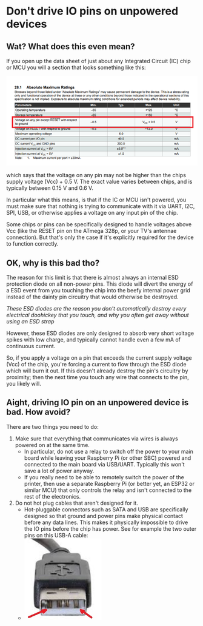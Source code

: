 # Don't drive IO pins on unpowered devices

## Wat? What does this even mean?
If you open up the data sheet of just about any Integrated Circuit (IC) chip or MCU you will a section that looks something like this:

![datasheet](images/pin_voltage.png)

which says that the voltage on any pin may not be higher than the chips supply voltage (Vcc) + 0.5 V. The exact value varies between chips, and is typically between 0.15 V and 0.6 V.

In particular what this means, is that if the IC or MCU isn't powered, you must make sure that nothing is trying to communicate with it via UART, I2C, SPI, USB, or otherwise applies a voltage on any input pin of the chip.

Some chips or pins can be specifically designed to handle voltages above Vcc (like the RESET pin on the ATmega 328p, or your TV's antennae connection). But that's only the case if it's explicitly required for the device to function correctly.

## OK, why is this bad tho?
The reason for this limit is that there is almost always an internal ESD protection diode on all non-power pins. This diode will divert the energy of a ESD event from you touching the chip into the beefy internal power grid instead of the dainty pin circuitry that would otherwise be destroyed.

_These ESD diodes are the reason you don't automatically destroy every electrical doohickey that you touch, and why you often get away without using an ESD strap_

However, these ESD diodes are only designed to absorb very short voltage spikes with low charge, and typically cannot handle even a few mA of continuous current.

So, if you apply a voltage on a pin that exceeds the current supply voltage (Vcc) of the chip, you're forcing a current to flow through the ESD diode which will burn it out. If this doesn't already destroy the pin's circuitry by proximity; then the next time you touch any wire that connects to the pin, you likely will.

## Aight, driving IO pin on an unpowered device is bad. How avoid?
There are two things you need to do:

1. Make sure that everything that communicates via wires is always powered on at the same time.
   * In particular, do not use a relay to switch off the power to your main board while leaving your Raspberry Pi (or other SBC) powered and connected to the main board via USB/UART. Typically this won't save a lot of power anyway.
   * If you really need to be able to remotely switch the power of the printer, then use a separate Raspberry Pi (or better yet, an ESP32 or similar MCU) that only controls the relay and isn't connected to the rest of the electronics.
1. Do not hot plug cables that aren't designed for it.
   * Hot-pluggable connectors such as SATA and USB are specifically designed so that ground and power pins make physical contact before any data lines. This makes it physically impossible to drive the IO pins before the chip has power. See for example the two outer pins on this USB-A cable:
   * ![USB a cable](images/USBA_pins.jpg)
